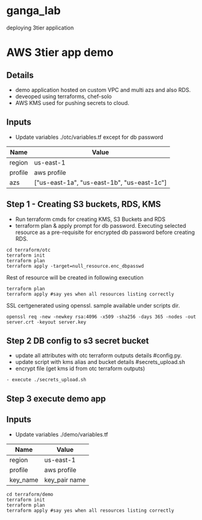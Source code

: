 # ganga_lab
deploying 3tier application

# AWS 3tier app demo


## Details

* demo application hosted on custom VPC and multi azs and also RDS.
* deveoped using terraforms, chef-solo
* AWS KMS used for pushing secrets to cloud.
## Inputs
- Update variables ./otc/variables.tf except for db password

| Name | Value |
|------|-------------|
| region | us-east-1 |
| profile | aws profile | 
| azs | ["us-east-1a", "us-east-1b", "us-east-1c"]|

## Step 1 - Creating S3 buckets, RDS, KMS
- Run terraform cmds for creating KMS, S3 Buckets and RDS
- terraform plan & apply prompt for db password.
Executing selected resource as a pre-requisite for encrypted db password before creating RDS.
```
cd terraform/otc
terraform init
terraform plan
terraform apply -target=null_resource.enc_dbpasswd
```
Rest of resource will be created in following execution
```
terraform plan
terraform apply #say yes when all resources listing correctly
```
SSL certgenerated using openssl. sample available under scripts dir.
```
openssl req -new -newkey rsa:4096 -x509 -sha256 -days 365 -nodes -out server.crt -keyout server.key
```
## Step 2 DB config  to s3 secret bucket
- update all attributes with otc terraform outputs details #config.py.
- update script with kms alias and bucket details #secrets_upload.sh
- encrypt file (get kms id from otc terraform outputs)
```
- execute ./secrets_upload.sh
```

## Step 3 execute demo app

## Inputs
- Update variables ./demo/variables.tf

| Name | Value |
|------|-------------|
| region | us-east-1 |
| profile | aws profile | 
| key_name | key_pair name|

```
cd terraform/demo
terraform init
terraform plan
terraform apply #say yes when all resources listing correctly
```
